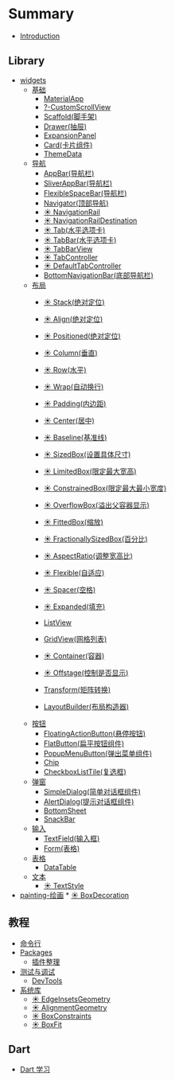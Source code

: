 # Summary

* [Introduction](README.md)

## Library
<!-- * [cupertino-iOS]()
* [animation]()
* [foundation]()
* [gestures]()
* [physics-物理]()
* [rendering-渲染]()
* [scheduler-线程]()
* [semantics]()
* [services]() -->

* [widgets](/widget/README.md)
	* [基础](/widget/basic/README.md)
		* [MaterialApp](/widget/basic/MaterialApp.md)
		* [?-CustomScrollView](/widget/basic/CustomScrollView.md)
		* [Scaffold(脚手架)](/widget/basic/Scaffold.md)
		* [Drawer(抽屉)](/widget/basic/Drawer.md)
		* [ExpansionPanel](/widget/basic/ExpansionPanel.md)
		* [Card(卡片组件)](/widget/basic/Card.md)
		* [ThemeData](/widget/basic/ThemeData.md)
	* [导航](/widget/navigation/README.md)
		* [AppBar(导航栏)](/widget/navigation/AppBar.md)
		* [SliverAppBar(导航栏)](/widget/navigation/SliverAppBar.md)
		* [FlexibleSpaceBar(导航栏)](/widget/navigation/FlexibleSpaceBar.md)
		* [Navigator(顶部导航)](/widget/navigation/Navigator.md)
		* [☀ NavigationRail](/widget/navigation/NavigationRail.md)
		* [☀ NavigationRailDestination](/widget/navigation/NavigationRailDestination.md)
		* [☀ Tab(水平选项卡)](/widget/navigation/Tab.md)
		* [☀ TabBar(水平选项卡)](/widget/navigation/TabBar.md)
		* [☀ TabBarView](/widget/navigation/TabBarView.md)
		* [☀ TabController](/widget/navigation/TabController.md)
		* [☀ DefaultTabController](/widget/navigation/DefaultTabController.md)
		* [BottomNavigationBar(底部导航栏)](/widget/navigation/BottomNavigationBar.md)
	* [布局](/widget/layout/README.md)
		* [☀ Stack(绝对定位)](/widget/layout/Stack.md)
		* [☀ Align(绝对定位)](/widget/layout/Align.md)
		* [☀ Positioned(绝对定位)](/widget/layout/Positioned.md)

		* [☀ Column(垂直)](/widget/layout/Column.md)
		* [☀ Row(水平)](/widget/layout/Row.md)
		* [☀ Wrap(自动换行)](/widget/layout/Wrap.md)

		* [☀ Padding(内边距)](/widget/layout/Padding.md)
		* [☀ Center(居中)](/widget/layout/Center.md)
		* [☀ Baseline(基准线)](/widget/layout/Baseline.md)

		* [☀ SizedBox(设置具体尺寸)](/widget/layout/SizedBox.md)
		* [☀ LimitedBox(限定最大宽高)](/widget/layout/LimitedBox.md)
		* [☀ ConstrainedBox(限定最大最小宽度)](/widget/layout/ConstrainedBox.md)
		* [☀ OverflowBox(溢出父容器显示)](/widget/layout/OverflowBox.md)
		* [☀ FittedBox(缩放)](/widget/layout/FittedBox.md)
		* [☀ FractionallySizedBox(百分比)](/widget/layout/FractionallySizedBox.md)
		* [☀ AspectRatio(调整宽高比)](/widget/layout/AspectRatio.md)

		* [☀ Flexible(自适应)](/widget/layout/Flexible.md)
		* [☀ Spacer(空格)](/widget/layout/Spacer.md)
		* [☀ Expanded(填充)](/widget/layout/Expanded.md)

		* [ListView](/widget/layout/ListView.md)
		* [GridView(网格列表)](/widget/layout/GridView.md)
		* [☀ Container(容器)](/widget/layout/Container.md)
		* [☀ Offstage(控制是否显示)](/widget/layout/Offstage.md)

		* [Transform(矩阵转换)](/widget/layout/Transform.md)
		* [LayoutBuilder(布局构造器)](/widget/layout/LayoutBuilder.md)
	* [按钮](/widget/button/README.md)
		* [FloatingActionButton(悬停按钮)](/widget/button/FloatingActionButton.md)
		* [FlatButton(扁平按钮组件)](/widget/button/FlatButton.md)
		* [PopupMenuButton(弹出菜单组件)](/widget/button/PopupMenuButton.md)
		* [Chip](/widget/dialog/Chip.md)
		* [CheckboxListTile(复选框)](/widget/button/CheckboxListTile.md)
	* [弹窗](/widget/dialog/README.md)
		* [SimpleDialog(简单对话框组件)](/widget/dialog/SimpleDialog.md)
		* [AlertDialog(提示对话框组件)](/widget/dialog/AlertDialog.md)
		* [BottomSheet](/widget/dialog/BottomSheet.md)
		* [SnackBar](/widget/dialog/SnackBar.md)
	* [输入](/widget/input/README.md)
		* [TextField(输入框)](/widget/input/TextField.md)
		* [Form(表格)](/widget/input/Form.md)
	* [表格](/widget/table/README.md)
		* [DataTable](/widget/table/DataTable.md)
	* [文本](/widget/Text/README.md)
		* [☀ TextStyle](/widget/Text/TextStyle.md)
* [painting-绘画](/painting/README.md)
		* [☀ BoxDecoration](/painting/BoxDecoration.md)

## 教程

* [命令行](/CommandLine.md)
* [Packages](/Packages/README.md)
	* [插件整理](/Packages/PluginsNotes.md)
* [测试与调试](/test/README.md)
	* [DevTools](/test/DevTools.md)
* [系统库](/sysLibs/README.md)
	* [☀ EdgeInsetsGeometry](/sysLibs/EdgeInsetsGeometry.md)
	* [☀ AlignmentGeometry](/sysLibs/AlignmentGeometry.md)
	* [☀ BoxConstraints](/sysLibs/BoxConstraints.md)
	* [☀ BoxFit](/sysLibs/BoxFit.md)

## Dart

* [Dart 学习](/dart/README.md)

